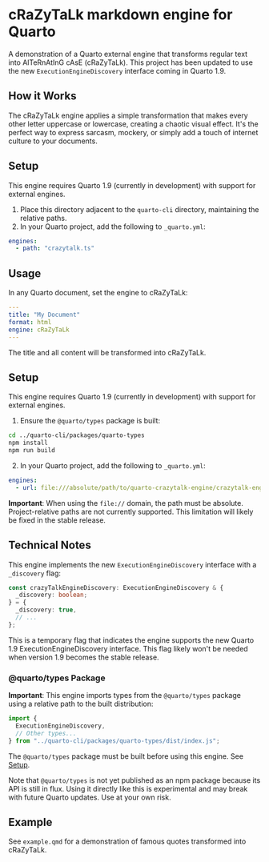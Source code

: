 # cRaZyTaLk markdown engine for Quarto

A demonstration of a Quarto external engine that transforms regular text into AlTeRnAtInG cAsE (cRaZyTaLk). This project has been updated to use the new `ExecutionEngineDiscovery` interface coming in Quarto 1.9.

## How it Works

The cRaZyTaLk engine applies a simple transformation that makes every other letter uppercase or lowercase, creating a chaotic visual effect. It's the perfect way to express sarcasm, mockery, or simply add a touch of internet culture to your documents.

## Setup

This engine requires Quarto 1.9 (currently in development) with support for external engines.

1. Place this directory adjacent to the `quarto-cli` directory, maintaining the relative paths.
2. In your Quarto project, add the following to `_quarto.yml`:

```yaml
engines:
  - path: "crazytalk.ts"
```

## Usage

In any Quarto document, set the engine to cRaZyTaLk:

```yaml
---
title: "My Document"
format: html
engine: cRaZyTaLk
---
```

The title and all content will be transformed into cRaZyTaLk.

## Setup

This engine requires Quarto 1.9 (currently in development) with support for external engines.

1. Ensure the `@quarto/types` package is built:

```bash
cd ../quarto-cli/packages/quarto-types
npm install
npm run build
```

2. In your Quarto project, add the following to `_quarto.yml`:

```yaml
engines:
  - url: file:///absolute/path/to/quarto-crazytalk-engine/crazytalk-engine.ts
```

**Important**: When using the `file://` domain, the path must be absolute. Project-relative paths are not currently supported. This limitation will likely be fixed in the stable release.

## Technical Notes

This engine implements the new `ExecutionEngineDiscovery` interface with a `_discovery` flag:

```typescript
const crazyTalkEngineDiscovery: ExecutionEngineDiscovery & {
  _discovery: boolean;
} = {
  _discovery: true,
  // ...
};
```

This is a temporary flag that indicates the engine supports the new Quarto 1.9 ExecutionEngineDiscovery interface. This flag likely won't be needed when version 1.9 becomes the stable release.

### @quarto/types Package

**Important**: This engine imports types from the `@quarto/types` package using a relative path to the built distribution:

```typescript
import {
  ExecutionEngineDiscovery,
  // Other types...
} from "../quarto-cli/packages/quarto-types/dist/index.js";
```

The `@quarto/types` package must be built before using this engine. See [Setup](#setup).

Note that `@quarto/types` is not yet published as an npm package because its API is still in flux. Using it directly like this is experimental and may break with future Quarto updates. Use at your own risk.

## Example

See `example.qmd` for a demonstration of famous quotes transformed into cRaZyTaLk.
